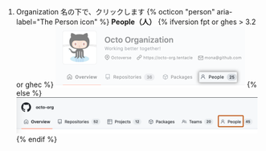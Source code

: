1. Organization 名の下で、クリックします
{% octicon "person" aria-label="The Person icon" %} **People（人）**
  {% ifversion fpt or ghes > 3.2 or ghec %}
  ![人タブ](/assets/images/help/organizations/organization-people-tab-with-overview-tab.png)
  {% else %}
  ![人タブ](/assets/images/help/organizations/organization-people-tab.png)
  {% endif %}
